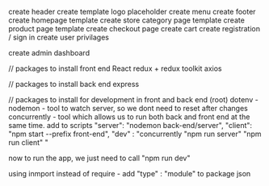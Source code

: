 <!-- FRONT END -->

create header
create template logo placeholder
create menu
create footer
create homepage template
create store category page template
create product page template
create checkout page
create cart
create registration / sign in
create user privilages

create admin dashboard

// packages to install front end
React
redux + redux toolkit
axios

// packages to install back end
express

// packages to install for development in front and back end (root)
dotenv - 
nodemon - tool to watch server, so we dont need to reset after changes
concurrently - tool which allows us to run both back and front end at the same time.
add to scripts
"server": "nodemon back-end/server",
"client": "npm start --prefix front-end",
"dev" : "concurrently \"npm run server\" \"npm run client\" "

now to run the app, we just need to call "npm run dev"


using inmport instead of require - add "type" : "module" to package json